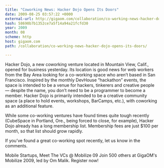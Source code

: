 ```yaml
---
title: "Coworking News: Hacker Dojo Opens Its Doors"
date: 2009-08-25 03:57:22 +0000
external-url: http://gigaom.com/collaboration/co-working-news-hacker-dojo-opens-its-doors/
hash: 58690b7b1352ce7a5f14a94a21fcfd30
year: 2009
month: 08
scheme: http
host: gigaom.com
path: /collaboration/co-working-news-hacker-dojo-opens-its-doors/

---
```


Hacker Dojo, a new coworking venture located in Mountain View, Calif., opened for business yesterday. Its location is good news for web workers from the Bay Area looking for a co-working space who aren’t based in San Francisco. Inspired by the monthly DevHouse “hackathon” events, the space is intended to be a venue for hackers, tinkerers and creative people — despite the name, you don’t need to be a programmer to become a member. Hacker Dojo is primarily intended to be a creative community space (a place to hold events, workshops, BarCamps, etc.), with coworking as an additional feature.

While some co-working ventures have found times quite tough recently (CubeSpace in Portland, Ore., being forced to close, for example), Hacker Dojo already has a long membership list. Membership fees are just $100 per month, so that list should grow rapidly.

If you’ve found a great co-working spot recently, let us know in the comments.


 
Mobile Startups, Meet The VCs @ Mobilize 09
Join 500 others at GigaOM's Mobilize 2009, led by Om Malik.
Register now!
    

